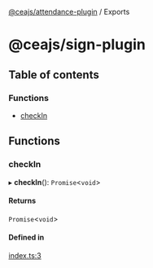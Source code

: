 [@ceajs/attendance-plugin](README.md) / Exports

# @ceajs/sign-plugin

## Table of contents

### Functions

- [checkIn](modules.md#checkin)

## Functions

### checkIn

▸ **checkIn**(): `Promise`<`void`\>

#### Returns

`Promise`<`void`\>

#### Defined in

[index.ts:3](https://github.com/ceajs/cea/blob/4983b2a/plugins/sign/src/index.ts#L3)
